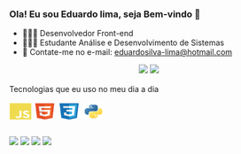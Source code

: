 ### Ola! Eu sou Eduardo lima, seja Bem-vindo 👋

- 🧑🏻‍💻 Desenvolvedor Front-end
- 🧑🏻‍🎓 Estudante Análise e Desenvolvimento de Sistemas
- 📧 Contate-me no e-mail: eduardosilva-lima@hotmail.com

<div align="center">
    <img src="https://github-readme-stats.vercel.app/api?username=EduardoLimaDevs&show_icons=true&include_all_commits=true&line_height=20&hide_border=true&theme=graywhite" width="440"/>
    <img src="https://github-readme-stats.vercel.app/api/top-langs/?username=EduardoLima&layout=compact&theme=graywhite&hide_border=true" width="313" />
</div>

 <br>
Tecnologias que eu uso no meu dia a dia
</br>
<div style="display: inline_block"><br>
  <img align="center" alt="Edu-Js" height="30" width="40" src="https://raw.githubusercontent.com/devicons/devicon/master/icons/javascript/javascript-plain.svg">
  <img align="center" alt="Edu-HTML" height="30" width="40" src="https://raw.githubusercontent.com/devicons/devicon/master/icons/html5/html5-original.svg">
  <img align="center" alt="Edu-CSS" height="30" width="40" src="https://raw.githubusercontent.com/devicons/devicon/master/icons/css3/css3-original.svg">
  <img align="center" alt="Edu-Python" height="30" width="40" src="https://raw.githubusercontent.com/devicons/devicon/master/icons/python/python-original.svg">
  </div>
  
  ##
 
<div> 
  <a href="https://discord.gg/Frango-Style#1794" target="_blank"><img src="https://img.shields.io/badge/Discord-7289DA?style=for-the-badge&logo=discord&logoColor=white" target="_blank"></a> 
  <a href = "mailto:duts16.sp@gmail.com"><img src="https://img.shields.io/badge/-Gmail-%23333?style=for-the-badge&logo=gmail&logoColor=white" target="_blank"></a>
  <a href="https://www.linkedin.com/in/eduardo-silva-6b3075240" target="_blank"><img src="https://img.shields.io/badge/-LinkedIn-%230077B5?style=for-the-badge&logo=linkedin&logoColor=white" target="_blank"></a> 
  <a href="https://wa.me/+5511952903043"><img src="https://img.shields.io/badge/WhatsApp-11952903043?style=for-the-badge&logo=whatsapp&logoColor=white" target"_blank"></a>  
  </div>

